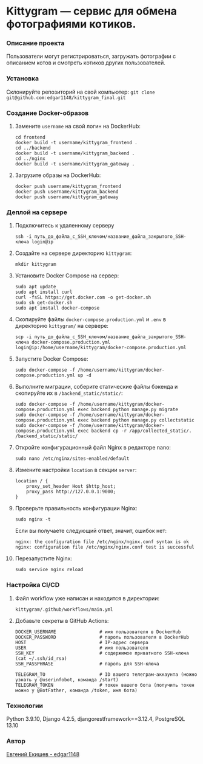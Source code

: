 # Kittygram — сервис для обмена фотографиями котиков.

### Описание проекта
Пользователи могут регистрироваться, загружать фотографии с описанием котов и смотреть котиков других пользователей.

### Установка

 Склонируйте репозиторий на свой компьютер:
    ```
    git clone git@github.com:edgar1148/kittygram_final.git
    ```


### Создание Docker-образов

1. Замените `username` на свой логин на DockerHub:

    ```
    cd frontend
    docker build -t username/kittygram_frontend .
    cd ../backend
    docker build -t username/kittygram_backend .
    cd ../nginx
    docker build -t username/kittygram_gateway . 
    ```

2. Загрузите образы на DockerHub:

    ```
    docker push username/kittygram_frontend
    docker push username/kittygram_backend
    docker push username/kittygram_gateway
    ```

### Деплой на сервере

1. Подключитесь к удаленному серверу

    ```
    ssh -i путь_до_файла_с_SSH_ключом/название_файла_закрытого_SSH-ключа login@ip 
    ```

2. Создайте на сервере директорию `kittygram`:

    ```
    mkdir kittygram
    ```

3. Установите Docker Compose на сервер:

    ```
    sudo apt update
    sudo apt install curl
    curl -fsSL https://get.docker.com -o get-docker.sh
    sudo sh get-docker.sh
    sudo apt install docker-compose
    ```

4. Скопируйте файлы `docker-compose.production.yml` и `.env` в директорию `kittygram/` на сервере:

    ```
    scp -i путь_до_файла_с_SSH_ключом/название_файла_закрытого_SSH-ключа docker-compose.production.yml login@ip:/home/username/kittygram/docker-compose.production.yml
    ```


5. Запустите Docker Compose:

    ```
    sudo docker-compose -f /home/username/kittygram/docker-compose.production.yml up -d
    ```

6. Выполните миграции, соберите статические файлы бэкенда и скопируйте их в `/backend_static/static/`:

    ```
    sudo docker-compose -f /home/username/kittygram/docker-compose.production.yml exec backend python manage.py migrate
    sudo docker-compose -f /home/username/kittygram/docker-compose.production.yml exec backend python manage.py collectstatic
    sudo docker-compose -f /home/username/kittygram/docker-compose.production.yml exec backend cp -r /app/collected_static/. /backend_static/static/
    ```

7. Откройте конфигурационный файл Nginx в редакторе nano:

    ```
    sudo nano /etc/nginx/sites-enabled/default
    ```

8. Измените настройки `location` в секции `server`:

    ```
    location / {
        proxy_set_header Host $http_host;
        proxy_pass http://127.0.0.1:9000;
    }
    ```

9. Проверьте правильность конфигурации Nginx:

    ```
    sudo nginx -t
    ```

    Если вы получаете следующий ответ, значит, ошибок нет:

    ```
    nginx: the configuration file /etc/nginx/nginx.conf syntax is ok
    nginx: configuration file /etc/nginx/nginx.conf test is successful
    ```

10. Перезапустите Nginx:

    ```
    sudo service nginx reload
    ```

### Настройка CI/CD

1. Файл workflow уже написан и находится в директории:

    ```
    kittygram/.github/workflows/main.yml
    ```

2. Добавьте секреты в GitHub Actions:

    ```
    DOCKER_USERNAME                # имя пользователя в DockerHub
    DOCKER_PASSWORD                # пароль пользователя в DockerHub
    HOST                           # IP-адрес сервера
    USER                           # имя пользователя
    SSH_KEY                        # содержимое приватного SSH-ключа (cat ~/.ssh/id_rsa)
    SSH_PASSPHRASE                 # пароль для SSH-ключа

    TELEGRAM_TO                    # ID вашего телеграм-аккаунта (можно узнать у @userinfobot, команда /start)
    TELEGRAM_TOKEN                 # токен вашего бота (получить токен можно у @BotFather, команда /token, имя бота)
    ```

### Технологии
Python 3.9.10,
Django 4.2.5,
djangorestframework==3.12.4, 
PostgreSQL 13.10

### Автор
[Евгений Екишев - edgar1148](https://github.com/edgar1148)
